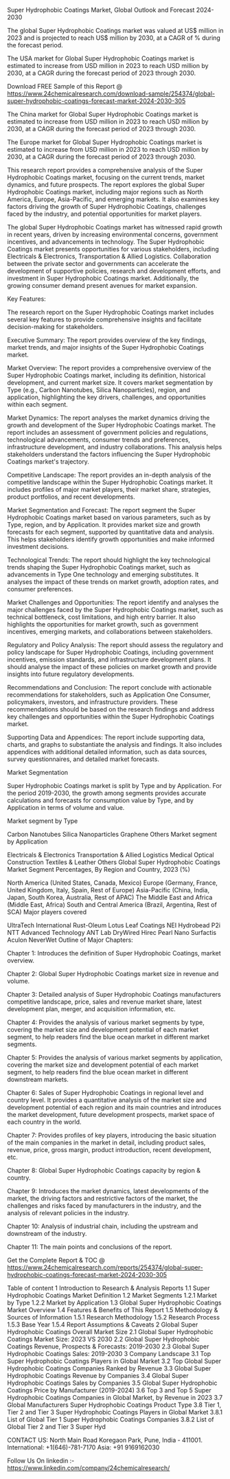 Super Hydrophobic Coatings Market, Global Outlook and Forecast 2024-2030

The global Super Hydrophobic Coatings market was valued at US$ million in 2023 and is projected to reach US$ million by 2030, at a CAGR of % during the forecast period.

The USA market for Global Super Hydrophobic Coatings market is estimated to increase from USD million in 2023 to reach USD million by 2030, at a CAGR during the forecast period of 2023 through 2030.

Download FREE Sample of this Report @ https://www.24chemicalresearch.com/download-sample/254374/global-super-hydrophobic-coatings-forecast-market-2024-2030-305

The China market for Global Super Hydrophobic Coatings market is estimated to increase from USD million in 2023 to reach USD million by 2030, at a CAGR during the forecast period of 2023 through 2030.

The Europe market for Global Super Hydrophobic Coatings market is estimated to increase from USD million in 2023 to reach USD million by 2030, at a CAGR during the forecast period of 2023 through 2030.

This research report provides a comprehensive analysis of the Super Hydrophobic Coatings market, focusing on the current trends, market dynamics, and future prospects. The report explores the global Super Hydrophobic Coatings market, including major regions such as North America, Europe, Asia-Pacific, and emerging markets. It also examines key factors driving the growth of Super Hydrophobic Coatings, challenges faced by the industry, and potential opportunities for market players.

The global Super Hydrophobic Coatings market has witnessed rapid growth in recent years, driven by increasing environmental concerns, government incentives, and advancements in technology. The Super Hydrophobic Coatings market presents opportunities for various stakeholders, including Electricals & Electronics, Transportation & Allied Logistics. Collaboration between the private sector and governments can accelerate the development of supportive policies, research and development efforts, and investment in Super Hydrophobic Coatings market. Additionally, the growing consumer demand present avenues for market expansion.

Key Features:

The research report on the Super Hydrophobic Coatings market includes several key features to provide comprehensive insights and facilitate decision-making for stakeholders.

Executive Summary: The report provides overview of the key findings, market trends, and major insights of the Super Hydrophobic Coatings market.

Market Overview: The report provides a comprehensive overview of the Super Hydrophobic Coatings market, including its definition, historical development, and current market size. It covers market segmentation by Type (e.g., Carbon Nanotubes, Silica Nanoparticles), region, and application, highlighting the key drivers, challenges, and opportunities within each segment.

Market Dynamics: The report analyses the market dynamics driving the growth and development of the Super Hydrophobic Coatings market. The report includes an assessment of government policies and regulations, technological advancements, consumer trends and preferences, infrastructure development, and industry collaborations. This analysis helps stakeholders understand the factors influencing the Super Hydrophobic Coatings market's trajectory.

Competitive Landscape: The report provides an in-depth analysis of the competitive landscape within the Super Hydrophobic Coatings market. It includes profiles of major market players, their market share, strategies, product portfolios, and recent developments.

Market Segmentation and Forecast: The report segment the Super Hydrophobic Coatings market based on various parameters, such as by Type, region, and by Application. It provides market size and growth forecasts for each segment, supported by quantitative data and analysis. This helps stakeholders identify growth opportunities and make informed investment decisions.

Technological Trends: The report should highlight the key technological trends shaping the Super Hydrophobic Coatings market, such as advancements in Type One technology and emerging substitutes. It analyses the impact of these trends on market growth, adoption rates, and consumer preferences.

Market Challenges and Opportunities: The report identify and analyses the major challenges faced by the Super Hydrophobic Coatings market, such as technical bottleneck, cost limitations, and high entry barrier. It also highlights the opportunities for market growth, such as government incentives, emerging markets, and collaborations between stakeholders.

Regulatory and Policy Analysis: The report should assess the regulatory and policy landscape for Super Hydrophobic Coatings, including government incentives, emission standards, and infrastructure development plans. It should analyse the impact of these policies on market growth and provide insights into future regulatory developments.

Recommendations and Conclusion: The report conclude with actionable recommendations for stakeholders, such as Application One Consumer, policymakers, investors, and infrastructure providers. These recommendations should be based on the research findings and address key challenges and opportunities within the Super Hydrophobic Coatings market.

Supporting Data and Appendices: The report include supporting data, charts, and graphs to substantiate the analysis and findings. It also includes appendices with additional detailed information, such as data sources, survey questionnaires, and detailed market forecasts.

Market Segmentation

Super Hydrophobic Coatings market is split by Type and by Application. For the period 2019-2030, the growth among segments provides accurate calculations and forecasts for consumption value by Type, and by Application in terms of volume and value.

Market segment by Type

Carbon Nanotubes
Silica Nanoparticles
Graphene
Others
Market segment by Application

Electricals & Electronics
Transportation & Allied Logistics
Medical
Optical
Construction
Textiles & Leather
Others
Global Super Hydrophobic Coatings Market Segment Percentages, By Region and Country, 2023 (%)

North America (United States, Canada, Mexico)
Europe (Germany, France, United Kingdom, Italy, Spain, Rest of Europe)
Asia-Pacific (China, India, Japan, South Korea, Australia, Rest of APAC)
The Middle East and Africa (Middle East, Africa)
South and Central America (Brazil, Argentina, Rest of SCA)
Major players covered

UltraTech International
Rust-Oleum
Lotus Leaf Coatings
NEI
Hydrobead
P2i
NTT Advanced Technology
ANT Lab
DryWired
Hirec
Pearl Nano
Surfactis
Aculon
NeverWet
Outline of Major Chapters:

Chapter 1: Introduces the definition of Super Hydrophobic Coatings, market overview.

Chapter 2: Global Super Hydrophobic Coatings market size in revenue and volume.

Chapter 3: Detailed analysis of Super Hydrophobic Coatings manufacturers competitive landscape, price, sales and revenue market share, latest development plan, merger, and acquisition information, etc.

Chapter 4: Provides the analysis of various market segments by type, covering the market size and development potential of each market segment, to help readers find the blue ocean market in different market segments.

Chapter 5: Provides the analysis of various market segments by application, covering the market size and development potential of each market segment, to help readers find the blue ocean market in different downstream markets.

Chapter 6: Sales of Super Hydrophobic Coatings in regional level and country level. It provides a quantitative analysis of the market size and development potential of each region and its main countries and introduces the market development, future development prospects, market space of each country in the world.

Chapter 7: Provides profiles of key players, introducing the basic situation of the main companies in the market in detail, including product sales, revenue, price, gross margin, product introduction, recent development, etc.

Chapter 8: Global Super Hydrophobic Coatings capacity by region & country.

Chapter 9: Introduces the market dynamics, latest developments of the market, the driving factors and restrictive factors of the market, the challenges and risks faced by manufacturers in the industry, and the analysis of relevant policies in the industry.

Chapter 10: Analysis of industrial chain, including the upstream and downstream of the industry.

Chapter 11: The main points and conclusions of the report.

Get the Complete Report & TOC @ https://www.24chemicalresearch.com/reports/254374/global-super-hydrophobic-coatings-forecast-market-2024-2030-305

Table of content
1 Introduction to Research & Analysis Reports
1.1 Super Hydrophobic Coatings Market Definition
1.2 Market Segments
1.2.1 Market by Type
1.2.2 Market by Application
1.3 Global Super Hydrophobic Coatings Market Overview
1.4 Features & Benefits of This Report
1.5 Methodology & Sources of Information
1.5.1 Research Methodology
1.5.2 Research Process
1.5.3 Base Year
1.5.4 Report Assumptions & Caveats
2 Global Super Hydrophobic Coatings Overall Market Size
2.1 Global Super Hydrophobic Coatings Market Size: 2023 VS 2030
2.2 Global Super Hydrophobic Coatings Revenue, Prospects & Forecasts: 2019-2030
2.3 Global Super Hydrophobic Coatings Sales: 2019-2030
3 Company Landscape
3.1 Top Super Hydrophobic Coatings Players in Global Market
3.2 Top Global Super Hydrophobic Coatings Companies Ranked by Revenue
3.3 Global Super Hydrophobic Coatings Revenue by Companies
3.4 Global Super Hydrophobic Coatings Sales by Companies
3.5 Global Super Hydrophobic Coatings Price by Manufacturer (2019-2024)
3.6 Top 3 and Top 5 Super Hydrophobic Coatings Companies in Global Market, by Revenue in 2023
3.7 Global Manufacturers Super Hydrophobic Coatings Product Type
3.8 Tier 1, Tier 2 and Tier 3 Super Hydrophobic Coatings Players in Global Market
3.8.1 List of Global Tier 1 Super Hydrophobic Coatings Companies
3.8.2 List of Global Tier 2 and Tier 3 Super Hyd

CONTACT US:
North Main Road Koregaon Park, Pune, India - 411001.
International: +1(646)-781-7170
Asia: +91 9169162030

Follow Us On linkedin :- https://www.linkedin.com/company/24chemicalresearch/
